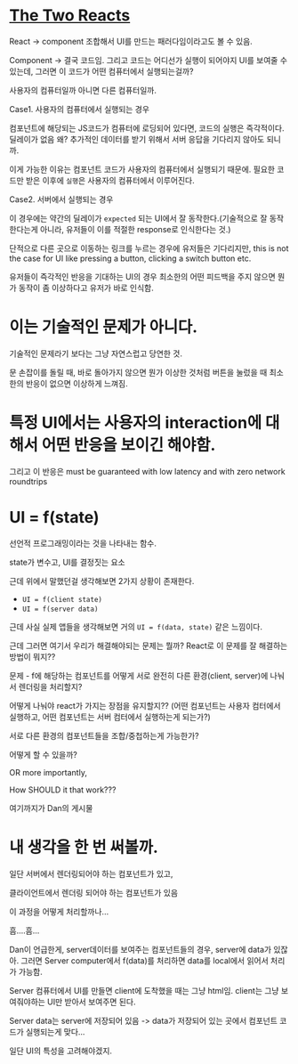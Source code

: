 # [The Two Reacts](https://overreacted.io/the-two-reacts/)

React -> component 조합해서 UI를 만드는 패러다임이라고도 볼 수 있음.

Component -> 결국 코드임. 그리고 코드는 어디선가 실행이 되어야지 UI를 보여줄 수 있는데, 그러면 이 코드가 어떤 컴퓨터에서 실행되는걸까?

사용자의 컴퓨터일까 아니면 다른 컴퓨터일까.

Case1. 사용자의 컴퓨터에서 실행되는 경우

컴포넌트에 해당되는 JS코드가 컴퓨터에 로딩되어 있다면, 코드의 실행은 즉각적이다. 딜레이가 없음 왜? 추가적인 데이터를 받기 위해서 서버 응답을 기다리지 않아도 되니까.

이게 가능한 이유는 컴포넌트 코드가 사용자의 컴퓨터에서 실행되기 때문에. 필요한 코드만 받은 이후에 `실행`은 사용자의 컴퓨터에서 이루어진다.

Case2. 서버에서 실행되는 경우

이 경우에는 약간의 딜레이가 `expected` 되는 UI에서 잘 동작한다.(기술적으로 잘 동작한다는게 아니라, 유저들이 이를 적절한 response로 인식한다는 것.)

단적으로 다른 곳으로 이동하는 링크를 누르는 경우에 유저들은 기다리지만, this is not the case for UI like pressing a button, clicking a switch button etc.

유저들이 즉각적인 반응을 기대하는 UI의 경우 최소한의 어떤 피드백을 주지 않으면 뭔가 동작이 좀 이상하다고 유저가 바로 인식함.

# 이는 기술적인 문제가 아니다.

기술적인 문제라기 보다는 그냥 자연스럽고 당연한 것.

문 손잡이를 돌릴 때, 바로 돌아가지 않으면 뭔가 이상한 것처럼 버튼을 눌렀을 때 최소한의 반응이 없으면 이상하게 느껴짐.

# 특정 UI에서는 사용자의 interaction에 대해서 어떤 반응을 보이긴 해야함.

그리고 이 반응은 must be guaranteed with low latency and with zero network roundtrips

# UI = f(state)

선언적 프로그래밍이라는 것을 나타내는 함수.

state가 변수고, UI를 결정짓는 요소

근데 위에서 말했던걸 생각해보면 2가지 상황이 존재한다.

- `UI = f(client state)`
- `UI = f(server data)`

근데 사실 실제 앱들을 생각해보면 거의 `UI = f(data, state)` 같은 느낌이다.

근데 그러면 여기서 우리가 해결해야되는 문제는 뭘까? React로 이 문제를 잘 해결하는 방법이 뭐지??

문제 - f에 해당하는 컴포넌트를 어떻게 서로 완전히 다른 환경(client, server)에 나눠서 렌더링을 처리할지?

어떻게 나눠야 react가 가지는 장점을 유지할지?? (어떤 컴포넌트는 사용자 컴터에서 실행하고, 어떤 컴포넌트는 서버 컴터에서 실행하는게 되는가?)

서로 다른 환경의 컴포넌트들을 조합/중첩하는게 가능한가?

어떻게 할 수 있을까?

OR more importantly,

How SHOULD it that work???

여기까지가 Dan의 게시물

# 내 생각을 한 번 써볼까.

일단 서버에서 렌더링되어야 하는 컴포넌트가 있고,

클라이언트에서 렌더링 되어야 하는 컴포넌트가 있음

이 과정을 어떻게 처리할까나...

흠....흠...

Dan이 언급한게, server데이터를 보여주는 컴포넌트들의 경우, server에 data가 있잖아. 그러면 Server computer에서 f(data)를 처리하면 data를 local에서 읽어서 처리가 가능함.

Server 컴퓨터에서 UI를 만들면 client에 도착했을 때는 그냥 html임. client는 그냥 보여줘야하는 UI만 받아서 보여주면 된다.

Server data는 server에 저장되어 있음 -> data가 저장되어 있는 곳에서 컴포넌트 코드가 실행되는게 맞다...

일단 UI의 특성을 고려해야겠지.
